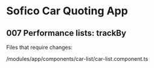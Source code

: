 # Sofico Car Quoting App

## 007 Performance lists: trackBy

Files that require changes:

/modules/app/components/car-list/car-list.component.ts


